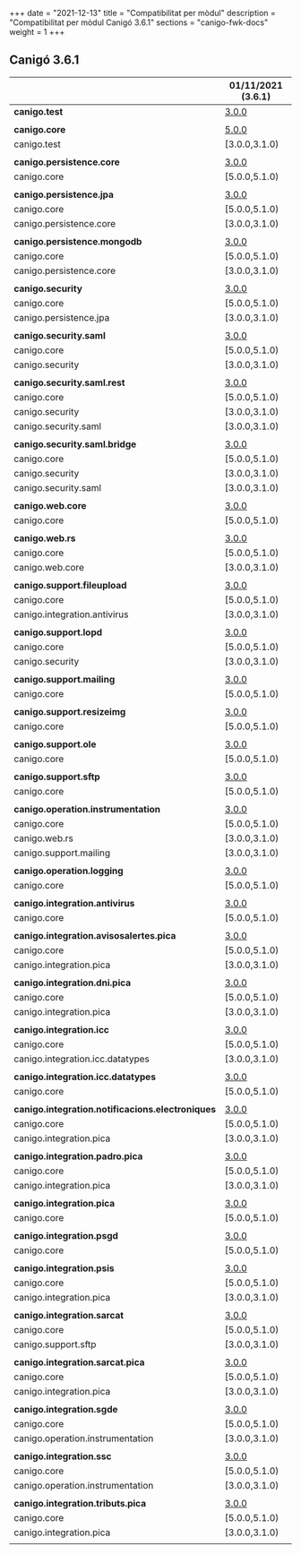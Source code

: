 +++
date        = "2021-12-13"
title       = "Compatibilitat per mòdul"
description = "Compatibilitat per mòdul Canigó 3.6.1"
sections    = "canigo-fwk-docs"
weight      = 1
+++

## Canigó 3.6.1

|                                                   		| 01/11/2021 (3.6.1)																														|
|---------------------------------------------------		|------------------																															|
| **canigo.test**                                   		| [3.0.0](/canigo-fwk-docs/documentacio-llibreries/canigo.test/3.0.0/)  							|
|                                                   		|               																																|
| **canigo.core**                                   		| [5.0.0](/canigo-fwk-docs/documentacio-llibreries/canigo.core/5.0.0/)  							|
| canigo.test                                       		| [3.0.0,3.1.0)  			|
|                                                   		|               																																|
| **canigo.persistence.core**                        		| [3.0.0](/canigo-fwk-docs/documentacio-llibreries/canigo.persistence.core/3.0.0/) |
| canigo.core                                       		| [5.0.0,5.1.0)  																																|
|                                                   		|               																																|
| **canigo.persistence.jpa**                         		| [3.0.0](/canigo-fwk-docs/documentacio-llibreries/canigo.persistence.jpa/3.0.0/)		|
| canigo.core                                       		| [5.0.0,5.1.0)  																																|
| canigo.persistence.core                           		| [3.0.0,3.1.0)  																																|
|                                                   		|               																																|
| **canigo.persistence.mongodb**                     		| [3.0.0](/canigo-fwk-docs/documentacio-llibreries/canigo.persistence.mongodb/3.0.0/) |
| canigo.core                                       		| [5.0.0,5.1.0)  																																|
| canigo.persistence.core                           		| [3.0.0,3.1.0)  																																|
|                                                   		|               																																|
| **canigo.security**                                		| [3.0.0](/canigo-fwk-docs/documentacio-llibreries/canigo.security/3.0.0/) |
| canigo.core                                       		| [5.0.0,5.1.0)  																																|
| canigo.persistence.jpa                             		| [3.0.0,3.1.0)  																																|
|                                                   		|               																																|
| **canigo.security.saml**                           		| [3.0.0](/canigo-fwk-docs/documentacio-llibreries/canigo.security.saml/3.0.0/) |
| canigo.core                                       		| [5.0.0,5.1.0)  																																|
| canigo.security                                   		| [3.0.0,3.1.0) 																																|
|                                                   		|               																																|
| **canigo.security.saml.rest**                      		| [3.0.0](/canigo-fwk-docs/documentacio-llibreries/canigo.security.saml.rest/3.0.0/) |
| canigo.core                                       		| [5.0.0,5.1.0)  																																|
| canigo.security                                   		| [3.0.0,3.1.0) 																																|
| canigo.security.saml                               		| [3.0.0,3.1.0) 																																|
|                                                   		|               																																|
| **canigo.security.saml.bridge**                    		| [3.0.0](/canigo-fwk-docs/documentacio-llibreries/canigo.security.saml.bridge/3.0.0/) |
| canigo.core                                       		| [5.0.0,5.1.0)  																																|
| canigo.security                                   		| [3.0.0,3.1.0) 																																|
| canigo.security.saml                               		| [3.0.0,3.1.0) 																																|
|                                                   		|               																																|
| **canigo.web.core**                                		| [3.0.0](/canigo-fwk-docs/documentacio-llibreries/canigo.web.core/3.0.0/) |
| canigo.core                                       		| [5.0.0,5.1.0)  																																|
|                                                   		|               																																|
| **canigo.web.rs**                                  		| [3.0.0](/canigo-fwk-docs/documentacio-llibreries/canigo.web.rs/3.0.0/) |
| canigo.core                                       		| [5.0.0,5.1.0)  																																|
| canigo.web.core                                   		| [3.0.0,3.1.0) 																																|
|                                                   		|               																																	|
| **canigo.support.fileupload**                      		| [3.0.0](/canigo-fwk-docs/documentacio-llibreries/canigo.support.fileupload/3.0.0/) |
| canigo.core                                       		| [5.0.0,5.1.0)  																																|
| canigo.integration.antivirus                      		| [3.0.0,3.1.0) 																																|
|                                                   		|               																																|
| **canigo.support.lopd**                            		| [3.0.0](/canigo-fwk-docs/documentacio-llibreries/canigo.support.lopd/3.0.0/) |
| canigo.core                                       		| [5.0.0,5.1.0)  																																|
| canigo.security                                   		| [3.0.0,3.1.0) 																																|
|                                                   		|               																																|
| **canigo.support.mailing**                         		| [3.0.0](/canigo-fwk-docs/documentacio-llibreries/canigo.support.mailing/3.0.0/) |
| canigo.core                                       		| [5.0.0,5.1.0)  																																|
|                                                   		|               																																|
| **canigo.support.resizeimg**                         	| [3.0.0](/canigo-fwk-docs/documentacio-llibreries/canigo.support.resizeimg/3.0.0/) |
| canigo.core                                       		| [5.0.0,5.1.0)  																																|
|                                                   		|               																																|
| **canigo.support.ole**                             		| [3.0.0](/canigo-fwk-docs/documentacio-llibreries/canigo.support.ole/3.0.0/) |
| canigo.core                                       		| [5.0.0,5.1.0)  																																|
|                                                   		|               																																|
| **canigo.support.sftp**                            		| [3.0.0](/canigo-fwk-docs/documentacio-llibreries/canigo.support.sftp/3.0.0/) |
| canigo.core                                       		| [5.0.0,5.1.0)  																																|
|                                                   		|               																																|
| **canigo.operation.instrumentation**               		| [3.0.0](/canigo-fwk-docs/documentacio-llibreries/canigo.operation.instrumentation/3.0.0/) |
| canigo.core                                       		| [5.0.0,5.1.0)  																																|
| canigo.web.rs                                   			| [3.0.0,3.1.0) 																																|
| canigo.support.mailing                           			| [3.0.0,3.1.0) 																																|
|                                                   		|               																																|
| **canigo.operation.logging**                       		| [3.0.0](/canigo-fwk-docs/documentacio-llibreries/canigo.operation.logging/3.0.0/) |
| canigo.core                                       		| [5.0.0,5.1.0)  																																|
|                                                   		|               																																|
| **canigo.integration.antivirus**                   		| [3.0.0](/canigo-fwk-docs/documentacio-llibreries/canigo.integration.antivirus/3.0.0/) |
| canigo.core                                       		| [5.0.0,5.1.0)  																																|
|                                                   		|               																																|
| **canigo.integration.avisosalertes.pica**          		| [3.0.0](/canigo-fwk-docs/documentacio-llibreries/canigo.integration.avisosalertes.pica/3.0.0/) |
| canigo.core                                       		| [5.0.0,5.1.0)  																																|
| canigo.integration.pica                           		| [3.0.0,3.1.0) 																																|
|                                                   		|               																																|
| **canigo.integration.dni.pica**                    		| [3.0.0](/canigo-fwk-docs/documentacio-llibreries/canigo.integration.dni.pica/3.0.0/) |
| canigo.core                                       		| [5.0.0,5.1.0)  																																|
| canigo.integration.pica                           		| [3.0.0,3.1.0) 																																|
|                                                   		|               																																|
| **canigo.integration.icc**                         		| [3.0.0](/canigo-fwk-docs/documentacio-llibreries/canigo.integration.icc/3.0.0/) |
| canigo.core                                       		| [5.0.0,5.1.0)  																																|
| canigo.integration.icc.datatypes                  		| [3.0.0,3.1.0)  																																|
|                                                   		|               																																|
| **canigo.integration.icc.datatypes**               		| [3.0.0](/canigo-fwk-docs/documentacio-llibreries/canigo.integration.icc.datatypes/3.0.0/) |
| canigo.core                                       		| [5.0.0,5.1.0)  																																|
|                                                   		|               																																|
| **canigo.integration.notificacions.electroniques** 		| [3.0.0](/canigo-fwk-docs/documentacio-llibreries/canigo.integration.notificacions.electroniques/3.0.0/) |
| canigo.core                                       		| [5.0.0,5.1.0)  																																|
| canigo.integration.pica                           		| [3.0.0,3.1.0) 																																|
|                                                   		|               																																|
| **canigo.integration.padro.pica**                  		| [3.0.0](/canigo-fwk-docs/documentacio-llibreries/canigo.integration.padro.pica/3.0.0/) |
| canigo.core                                       		| [5.0.0,5.1.0)  																																|
| canigo.integration.pica                           		| [3.0.0,3.1.0) 																																|
|                                                   		|               																																|
| **canigo.integration.pica**                        		| [3.0.0](/canigo-fwk-docs/documentacio-llibreries/canigo.integration.pica/3.0.0/) |
| canigo.core                                       		| [5.0.0,5.1.0)  																																|
|                                                   		|               																																|
| **canigo.integration.psgd**                        		| [3.0.0](/canigo-fwk-docs/documentacio-llibreries/canigo.integration.psgd/3.0.0/) |
| canigo.core                                       		| [5.0.0,5.1.0)  																																|
|                                                   		|               																																|
| **canigo.integration.psis**                        		| [3.0.0](/canigo-fwk-docs/documentacio-llibreries/canigo.integration.psis/3.0.0/) |
| canigo.core                                       		| [5.0.0,5.1.0)  																																|
| canigo.integration.pica                           		| [3.0.0,3.1.0) 																																|
|                                                   		|               																																|
| **canigo.integration.sarcat**                      		| [3.0.0](/canigo-fwk-docs/documentacio-llibreries/canigo.integration.sarcat/3.0.0/) |
| canigo.core                                       		| [5.0.0,5.1.0)  																																|
| canigo.support.sftp                               		| [3.0.0,3.1.0) 																																|
|                                                   		|               																																|
| **canigo.integration.sarcat.pica**                 		| [3.0.0](/canigo-fwk-docs/documentacio-llibreries/canigo.integration.sarcat.pica/3.0.0/) |
| canigo.core                                       		| [5.0.0,5.1.0)  																																|
| canigo.integration.pica                           		| [3.0.0,3.1.0) 																																|
|                                                   		|               																																|
| **canigo.integration.sgde**                        		| [3.0.0](/canigo-fwk-docs/documentacio-llibreries/canigo.integration.sgde.pica/3.0.0/) |
| canigo.core                                       		| [5.0.0,5.1.0)  																																|
| canigo.operation.instrumentation                  		| [3.0.0,3.1.0) 																																|
|                                                   		|               																																|
| **canigo.integration.ssc**                         		| [3.0.0](/canigo-fwk-docs/documentacio-llibreries/canigo.integration.ssc/3.0.0/) |
| canigo.core                                       		| [5.0.0,5.1.0)  																																|
| canigo.operation.instrumentation                  		| [3.0.0,3.1.0) 																																|
|                                                   		|               																																|
| **canigo.integration.tributs.pica**                		| [3.0.0](/canigo-fwk-docs/documentacio-llibreries/canigo.integration.tributs.pica/3.0.0/) |
| canigo.core                                       		| [5.0.0,5.1.0)  																																|
| canigo.integration.pica                           		| [3.0.0,3.1.0) 																																|
|                                                   		|       |
